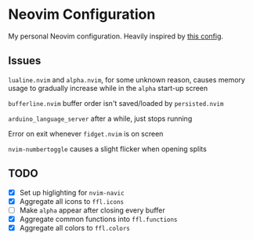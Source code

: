 # Neovim Configuration
My personal Neovim configuration.
Heavily inspired by [this config](https://github.com/ChristianChiarulli/nvim).

## Issues
`lualine.nvim` and `alpha.nvim`, for some unknown reason, causes memory usage to gradually increase while in the `alpha` start-up screen

`bufferline.nvim` buffer order isn't saved/loaded by `persisted.nvim`

`arduino_language_server` after a while, just stops running

Error on exit whenever `fidget.nvim` is on screen

`nvim-numbertoggle` causes a slight flicker when opening splits

## TODO
- [x] Set up higlighting for `nvim-navic`
- [x] Aggregate all icons to `ffl.icons`
- [ ] Make `alpha` appear after closing every buffer
- [x] Aggregate common functions into `ffl.functions`
- [x] Aggregate all colors to `ffl.colors`
